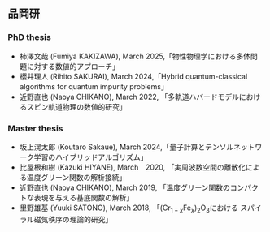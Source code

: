 ## 品岡研
### PhD thesis

* 柿澤文哉 (Fumiya KAKIZAWA), March 2025,「物性物理学における多体問題に対する数値的アプローチ」
* 櫻井理人 (Rihito SAKURAI), March 2024,「Hybrid quantum-classical algorithms for quantum impurity problems」
* 近野直也 (Naoya CHIKANO), March 2022, 「多軌道ハバードモデルにおけるスピン軌道物理の数値的研究」

### Master thesis

* 坂上滉太郎 (Koutaro Sakaue), March 2024,「量子計算とテンソルネットワーク学習のハイブリッドアルゴリズム」
* 比屋根和樹 (Kazuki HIYANE), March　2020, 「実周波数空間の離散化による温度グリーン関数の解析接続」
* 近野直也 (Naoya CHIKANO), March 2019, 「温度グリーン関数のコンパクトな表現を与える基底関数の解析」
* 里野雄基 (Yuuki SATONO), March 2018, 「(Cr$_{1−x}$Fe$_x$)$_2$O$_3$における スパイラル磁気秩序の理論的研究」
